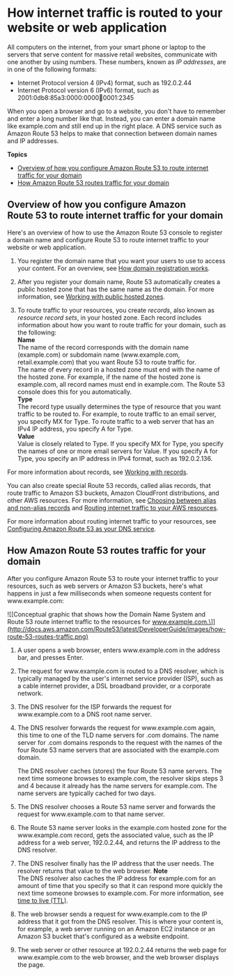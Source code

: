 # How internet traffic is routed to your website or web application<a name="welcome-dns-service"></a>

All computers on the internet, from your smart phone or laptop to the servers that serve content for massive retail websites, communicate with one another by using numbers\. These numbers, known as *IP addresses*, are in one of the following formats:
+ Internet Protocol version 4 \(IPv4\) format, such as 192\.0\.2\.44
+ Internet Protocol version 6 \(IPv6\) format, such as 2001:0db8:85a3:0000:0000:abcd:0001:2345

When you open a browser and go to a website, you don't have to remember and enter a long number like that\. Instead, you can enter a domain name like example\.com and still end up in the right place\. A DNS service such as Amazon Route 53 helps to make that connection between domain names and IP addresses\.

**Topics**
+ [Overview of how you configure Amazon Route 53 to route internet traffic for your domain](#welcome-dns-service-how-to-configure)
+ [How Amazon Route 53 routes traffic for your domain](#welcome-dns-service-how-route-53-routes-traffic)

## Overview of how you configure Amazon Route 53 to route internet traffic for your domain<a name="welcome-dns-service-how-to-configure"></a>

Here's an overview of how to use the Amazon Route 53 console to register a domain name and configure Route 53 to route internet traffic to your website or web application\. 

1. You register the domain name that you want your users to use to access your content\. For an overview, see [How domain registration works](welcome-domain-registration.md)\.

1. After you register your domain name, Route 53 automatically creates a public hosted zone that has the same name as the domain\. For more information, see [Working with public hosted zones](AboutHZWorkingWith.md)\.

1. To route traffic to your resources, you create *records*, also known as *resource record sets*, in your hosted zone\. Each record includes information about how you want to route traffic for your domain, such as the following:  
**Name**  
The name of the record corresponds with the domain name \(example\.com\) or subdomain name \(www\.example\.com, retail\.example\.com\) that you want Route 53 to route traffic for\.   
The name of every record in a hosted zone must end with the name of the hosted zone\. For example, if the name of the hosted zone is example\.com, all record names must end in example\.com\. The Route 53 console does this for you automatically\.  
**Type**  
The record type usually determines the type of resource that you want traffic to be routed to\. For example, to route traffic to an email server, you specify MX for Type\. To route traffic to a web server that has an IPv4 IP address, you specify A for Type\.  
**Value**  
Value is closely related to Type\. If you specify MX for Type, you specify the names of one or more email servers for Value\. If you specify A for Type, you specify an IP address in IPv4 format, such as 192\.0\.2\.136\.

For more information about records, see [Working with records](rrsets-working-with.md)\.

You can also create special Route 53 records, called alias records, that route traffic to Amazon S3 buckets, Amazon CloudFront distributions, and other AWS resources\. For more information, see [Choosing between alias and non\-alias records](resource-record-sets-choosing-alias-non-alias.md) and [Routing internet traffic to your AWS resources](routing-to-aws-resources.md)\.

For more information about routing internet traffic to your resources, see [Configuring Amazon Route 53 as your DNS service](dns-configuring.md)\.

## How Amazon Route 53 routes traffic for your domain<a name="welcome-dns-service-how-route-53-routes-traffic"></a>

After you configure Amazon Route 53 to route your internet traffic to your resources, such as web servers or Amazon S3 buckets, here's what happens in just a few milliseconds when someone requests content for www\.example\.com:

![\[Conceptual graphic that shows how the Domain Name System and Route 53 route internet traffic to the resources for www.example.com.\]](http://docs.aws.amazon.com/Route53/latest/DeveloperGuide/images/how-route-53-routes-traffic.png)

1. A user opens a web browser, enters www\.example\.com in the address bar, and presses Enter\.

1. The request for www\.example\.com is routed to a DNS resolver, which is typically managed by the user's internet service provider \(ISP\), such as a cable internet provider, a DSL broadband provider, or a corporate network\.

1. The DNS resolver for the ISP forwards the request for www\.example\.com to a DNS root name server\. 

1. The DNS resolver forwards the request for www\.example\.com again, this time to one of the TLD name servers for \.com domains\. The name server for \.com domains responds to the request with the names of the four Route 53 name servers that are associated with the example\.com domain\. 

   The DNS resolver caches \(stores\) the four Route 53 name servers\. The next time someone browses to example\.com, the resolver skips steps 3 and 4 because it already has the name servers for example\.com\. The name servers are typically cached for two days\.

1. The DNS resolver chooses a Route 53 name server and forwards the request for www\.example\.com to that name server\.

1. The Route 53 name server looks in the example\.com hosted zone for the www\.example\.com record, gets the associated value, such as the IP address for a web server, 192\.0\.2\.44, and returns the IP address to the DNS resolver\.

1. The DNS resolver finally has the IP address that the user needs\. The resolver returns that value to the web browser\.
**Note**  
The DNS resolver also caches the IP address for example\.com for an amount of time that you specify so that it can respond more quickly the next time someone browses to example\.com\. For more information, see [time to live (TTL)](route-53-concepts.md#route-53-concepts-time-to-live)\.

1. The web browser sends a request for www\.example\.com to the IP address that it got from the DNS resolver\. This is where your content is, for example, a web server running on an Amazon EC2 instance or an Amazon S3 bucket that's configured as a website endpoint\.

1. The web server or other resource at 192\.0\.2\.44 returns the web page for www\.example\.com to the web browser, and the web browser displays the page\.